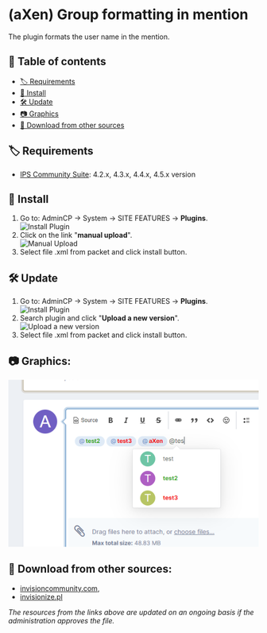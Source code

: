 # (aXen) Group formatting in mention
The plugin formats the user name in the mention.

## 📖 Table of contents
- [🏷️ Requirements](#user-content-️-requirements)
- [🧰 Install](#user-content--install)
- [🛠️ Update](#user-content-️-update)
- [📷 Graphics](#user-content-graphics)
- [🔌 Download from other sources](#user-content-download-from-other-sources)

## 🏷️ Requirements
- <a href="https://invisioncommunity.com/">IPS Community Suite</a>: 4.2.x, 4.3.x, 4.4.x, 4.5.x version

## 🧰 Install
1. Go to: AdminCP -> System -> SITE FEATURES -> **Plugins**.  
  ![Install Plugin](https://axendev.net/github/plugins/admincp_select.png)
2. Click on the link "**manual upload**".  
  ![Manual Upload](https://axendev.net/github/plugins/manual_upload.png)
3. Select file .xml from packet and click install button.

## 🛠️ Update
1. Go to: AdminCP -> System -> SITE FEATURES -> **Plugins**.  
  ![Install Plugin](https://axendev.net/github/plugins/admincp_select.png)
2. Search plugin and click "**Upload a new version**".  
  ![Upload a new version](https://axendev.net/github/plugins/new_version_upload.png)
3. Select file .xml from packet and click install button.

## 📷 Graphics:
![1](https://github.com/aXenDeveloper/ips-group-formatting-in-mention/blob/master/1.png?raw=true)

## 🔌 Download from other sources:
- [invisioncommunity.com](https://invisioncommunity.com/files/file/9273-axen-group-formatting-in-mention/),
- [invisionize.pl](https://forum.invisionize.pl/files/file/788-axen-group-formatting-in-mention/)

*The resources from the links above are updated on an ongoing basis if the administration approves the file.*
